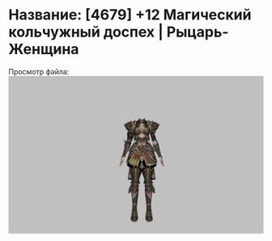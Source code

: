 # Название: [4679] +12 Магический кольчужный доспех | Рыцарь-Женщина

Просмотр файла:
![p010006.png](p010006.png)